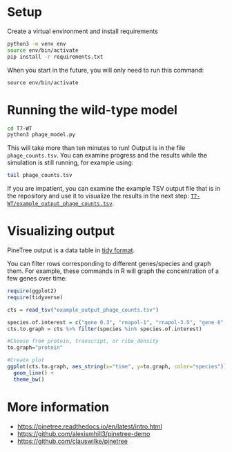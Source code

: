 #  Setup

Create a virtual environment and install requirements
```sh
python3 -m venv env
source env/bin/activate
pip install -r requirements.txt
```

When you start in the future, you will only need to run this command:
```
source env/bin/activate
```

# Running the wild-type model

```sh
cd T7-WT
python3 phage_model.py
```
This will take more than ten minutes to run! Output is in the file `phage_counts.tsv`.
You can examine progress and the results while the simulation is still running,
for example using:

```sh
tail phage_counts.tsv
```

If you are impatient, you can examine the example TSV output file that is in the repository and use it to visualize the results in the next step: [`T7-WT/example_output_phage_counts.tsv`](T7-WT/example_output_phage_counts.tsv).

# Visualizing output

PineTree output is a data table in [tidy format](https://cran.r-project.org/web/packages/tidyr/vignettes/tidy-data.html).

You can filter rows corresponding to different genes/species and graph them. For example, these commands in R will graph the concentration of a few genes over time:

```R
require(ggplot2)
require(tidyverse)

cts = read_tsv("example_output_phage_counts.tsv")

species.of.interest = c("gene 0.3", "rnapol-1", "rnapol-3.5", "gene 6", "gene 9")
cts.to.graph = cts %>% filter(species %in% species.of.interest)

#Choose from protein, transcript, or ribo_density
to.graph="protein"

#Create plot
ggplot(cts.to.graph, aes_string(x="time", y=to.graph, color="species")) +
  geom_line() +
  theme_bw()
```

# More information

* https://pinetree.readthedocs.io/en/latest/intro.html
* https://github.com/alexismhill3/pinetree-demo
* https://github.com/clauswilke/pinetree
